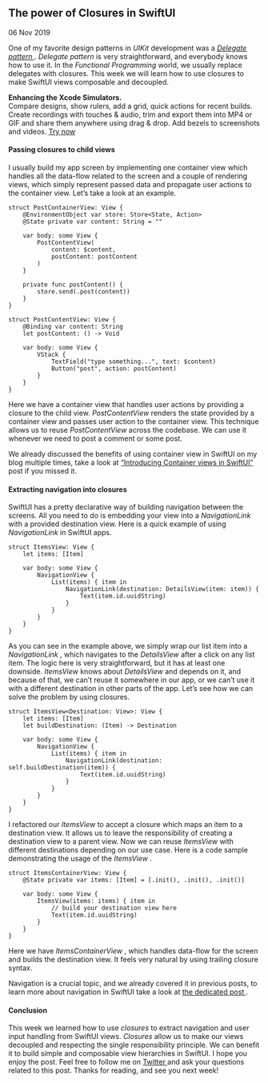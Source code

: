 ##  The power of Closures in SwiftUI

06 Nov 2019

One of my favorite design patterns in _UIKit_ development was a [ _Delegate
pattern_ ](/2019/05/29/the-power-of-delegate-design-pattern/) . _Delegate
pattern_ is very straightforward, and everybody knows how to use it. In the
_Functional Programming_ world, we usually replace delegates with closures.
This week we will learn how to use closures to make SwiftUI views composable
and decoupled.

**Enhancing the Xcode Simulators.**  
Compare designs, show rulers, add a grid, quick actions for recent builds.
Create recordings with touches & audio, trim and export them into MP4 or GIF
and share them anywhere using drag & drop. Add bezels to screenshots and
videos. [ Try now ](https://gumroad.com/a/931293139/ftvbh)

####  Passing closures to child views

I usually build my app screen by implementing one container view which handles
all the data-flow related to the screen and a couple of rendering views, which
simply represent passed data and propagate user actions to the container view.
Let’s take a look at an example.

    
    
    struct PostContainerView: View {
        @EnvironmentObject var store: Store<State, Action>
        @State private var content: String = ""
    
        var body: some View {
            PostContentView(
                content: $content,
                postContent: postContent
            )
        }
    
        private func postContent() {
            store.send(.post(content))
        }
    }
    
    struct PostContentView: View {
        @Binding var content: String
        let postContent: () -> Void
    
        var body: some View {
            VStack {
                TextField("type something...", text: $content)
                Button("post", action: postContent)
            }
        }
    }
    

Here we have a container view that handles user actions by providing a closure
to the child view. _PostContentView_ renders the state provided by a container
view and passes user action to the container view. This technique allows us to
reuse _PostContentView_ across the codebase. We can use it whenever we need to
post a comment or some post.

We already discussed the benefits of using container view in SwiftUI on my
blog multiple times, take a look at [ “Introducing Container views in SwiftUI”
](/2019/07/31/introducing-container-views-in-swiftui/) post if you missed it.

####  Extracting navigation into closures

SwiftUI has a pretty declarative way of building navigation between the
screens. All you need to do is embedding your view into a _NavigationLink_
with a provided destination view. Here is a quick example of using
_NavigationLink_ in SwiftUI apps.

    
    
    struct ItemsView: View {
        let items: [Item]
    
        var body: some View {
            NavigationView {
                List(items) { item in
                    NavigationLink(destination: DetailsView(item: item)) {
                        Text(item.id.uuidString)
                    }
                }
            }
        }
    }
    

As you can see in the example above, we simply wrap our list item into a
_NavigationLink_ , which navigates to the _DetailsView_ after a click on any
list item. The logic here is very straightforward, but it has at least one
downside. _ItemsView_ knows about _DetailsView_ and depends on it, and because
of that, we can’t reuse it somewhere in our app, or we can’t use it with a
different destination in other parts of the app. Let’s see how we can solve
the problem by using closures.

    
    
    struct ItemsView<Destination: View>: View {
        let items: [Item]
        let buildDestination: (Item) -> Destination
    
        var body: some View {
            NavigationView {
                List(items) { item in
                    NavigationLink(destination: self.buildDestination(item)) {
                        Text(item.id.uuidString)
                    }
                }
            }
        }
    }
    

I refactored our _ItemsView_ to accept a closure which maps an item to a
destination view. It allows us to leave the responsibility of creating a
destination view to a parent view. Now we can reuse _ItemsView_ with different
destinations depending on our use case. Here is a code sample demonstrating
the usage of the _ItemsView_ .

    
    
    struct ItemsContainerView: View {
        @State private var items: [Item] = [.init(), .init(), .init()]
        
        var body: some View {
            ItemsView(items: items) { item in
                // build your destination view here
                Text(item.id.uuidString)
            }
        }
    }
    

Here we have _ItemsContainerView_ , which handles data-flow for the screen and
builds the destination view. It feels very natural by using trailing closure
syntax.

Navigation is a crucial topic, and we already covered it in previous posts, to
learn more about navigation in SwiftUI take a look at [ the dedicated post
](/2019/07/17/navigation-in-swiftui/) .

####  Conclusion

This week we learned how to use _closures_ to extract navigation and user
input handling from SwiftUI views. _Closures_ allow us to make our views
decoupled and respecting the single responsibility principle. We can benefit
it to build simple and composable view hierarchies in SwiftUI. I hope you
enjoy the post. Feel free to follow me on [ Twitter
](https://twitter.com/mecid) and ask your questions related to this post.
Thanks for reading, and see you next week!

